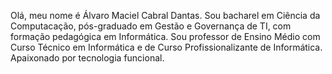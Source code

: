 Olá, meu nome é Álvaro Maciel Cabral Dantas. Sou bacharel em Ciência da Computacação, pós-graduado em Gestão e Governança de TI, com formação pedagógica em Informática.
Sou professor de Ensino Médio com Curso Técnico em Informática e de Curso Profissionalizante de Informática. Apaixonado por tecnologia funcional.